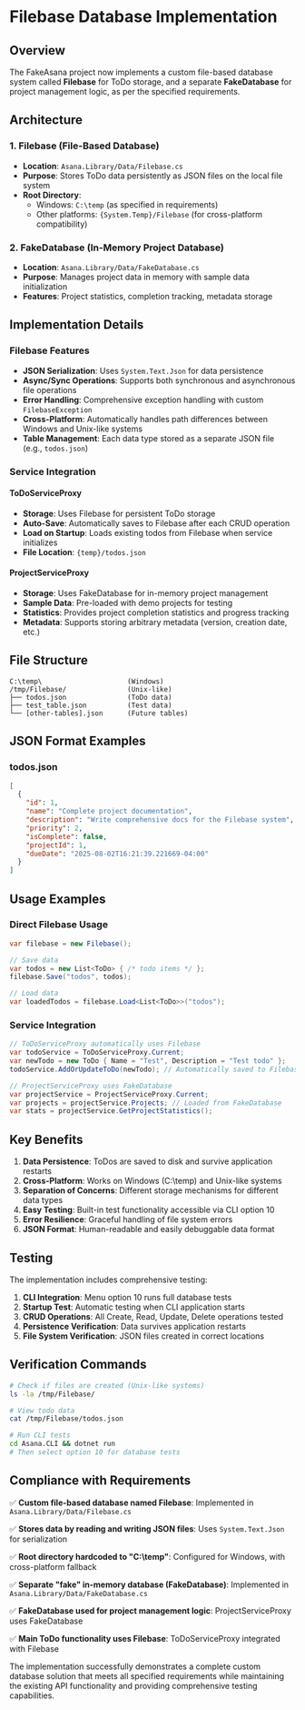 # Filebase Database Implementation

## Overview

The FakeAsana project now implements a custom file-based database system called **Filebase** for ToDo storage, and a separate **FakeDatabase** for project management logic, as per the specified requirements.

## Architecture

### 1. Filebase (File-Based Database)
- **Location**: `Asana.Library/Data/Filebase.cs`
- **Purpose**: Stores ToDo data persistently as JSON files on the local file system
- **Root Directory**: 
  - Windows: `C:\temp` (as specified in requirements)
  - Other platforms: `{System.Temp}/Filebase` (for cross-platform compatibility)

### 2. FakeDatabase (In-Memory Project Database)
- **Location**: `Asana.Library/Data/FakeDatabase.cs`
- **Purpose**: Manages project data in memory with sample data initialization
- **Features**: Project statistics, completion tracking, metadata storage

## Implementation Details

### Filebase Features
- **JSON Serialization**: Uses `System.Text.Json` for data persistence
- **Async/Sync Operations**: Supports both synchronous and asynchronous file operations
- **Error Handling**: Comprehensive exception handling with custom `FilebaseException`
- **Cross-Platform**: Automatically handles path differences between Windows and Unix-like systems
- **Table Management**: Each data type stored as a separate JSON file (e.g., `todos.json`)

### Service Integration

#### ToDoServiceProxy
- **Storage**: Uses Filebase for persistent ToDo storage
- **Auto-Save**: Automatically saves to Filebase after each CRUD operation
- **Load on Startup**: Loads existing todos from Filebase when service initializes
- **File Location**: `{temp}/todos.json`

#### ProjectServiceProxy  
- **Storage**: Uses FakeDatabase for in-memory project management
- **Sample Data**: Pre-loaded with demo projects for testing
- **Statistics**: Provides project completion statistics and progress tracking
- **Metadata**: Supports storing arbitrary metadata (version, creation date, etc.)

## File Structure

```
C:\temp\                     (Windows)
/tmp/Filebase/               (Unix-like)
├── todos.json               (ToDo data)
├── test_table.json          (Test data)
└── [other-tables].json      (Future tables)
```

## JSON Format Examples

### todos.json
```json
[
  {
    "id": 1,
    "name": "Complete project documentation",
    "description": "Write comprehensive docs for the Filebase system",
    "priority": 2,
    "isComplete": false,
    "projectId": 1,
    "dueDate": "2025-08-02T16:21:39.221669-04:00"
  }
]
```

## Usage Examples

### Direct Filebase Usage
```csharp
var filebase = new Filebase();

// Save data
var todos = new List<ToDo> { /* todo items */ };
filebase.Save("todos", todos);

// Load data
var loadedTodos = filebase.Load<List<ToDo>>("todos");
```

### Service Integration
```csharp
// ToDoServiceProxy automatically uses Filebase
var todoService = ToDoServiceProxy.Current;
var newTodo = new ToDo { Name = "Test", Description = "Test todo" };
todoService.AddOrUpdateToDo(newTodo); // Automatically saved to Filebase

// ProjectServiceProxy uses FakeDatabase
var projectService = ProjectServiceProxy.Current;
var projects = projectService.Projects; // Loaded from FakeDatabase
var stats = projectService.GetProjectStatistics();
```

## Key Benefits

1. **Data Persistence**: ToDos are saved to disk and survive application restarts
2. **Cross-Platform**: Works on Windows (C:\temp) and Unix-like systems
3. **Separation of Concerns**: Different storage mechanisms for different data types
4. **Easy Testing**: Built-in test functionality accessible via CLI option 10
5. **Error Resilience**: Graceful handling of file system errors
6. **JSON Format**: Human-readable and easily debuggable data format

## Testing

The implementation includes comprehensive testing:

1. **CLI Integration**: Menu option 10 runs full database tests
2. **Startup Test**: Automatic testing when CLI application starts
3. **CRUD Operations**: All Create, Read, Update, Delete operations tested
4. **Persistence Verification**: Data survives application restarts
5. **File System Verification**: JSON files created in correct locations

## Verification Commands

```bash
# Check if files are created (Unix-like systems)
ls -la /tmp/Filebase/

# View todo data
cat /tmp/Filebase/todos.json

# Run CLI tests
cd Asana.CLI && dotnet run
# Then select option 10 for database tests
```

## Compliance with Requirements

✅ **Custom file-based database named Filebase**: Implemented in `Asana.Library/Data/Filebase.cs`

✅ **Stores data by reading and writing JSON files**: Uses `System.Text.Json` for serialization

✅ **Root directory hardcoded to "C:\temp"**: Configured for Windows, with cross-platform fallback

✅ **Separate "fake" in-memory database (FakeDatabase)**: Implemented in `Asana.Library/Data/FakeDatabase.cs`

✅ **FakeDatabase used for project management logic**: ProjectServiceProxy uses FakeDatabase

✅ **Main ToDo functionality uses Filebase**: ToDoServiceProxy integrated with Filebase

The implementation successfully demonstrates a complete custom database solution that meets all specified requirements while maintaining the existing API functionality and providing comprehensive testing capabilities.
